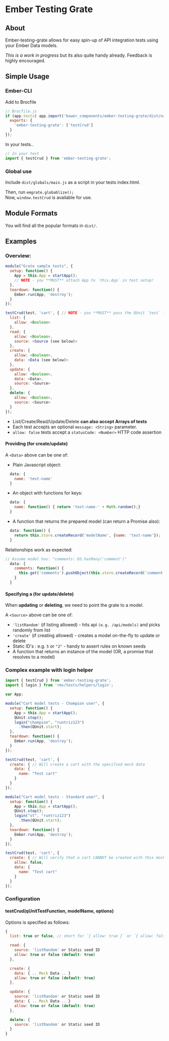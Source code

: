 Ember Testing Grate
===========

About
-----

Ember-testing-grate allows for easy spin-up of API integration tests 
using your Ember Data models.

*This is a work in progress* but its also quite handy already. Feedback
is highly encouraged.

Simple Usage
------------
### Ember-CLI

Add to Brocfile
```js
// Brocfile.js
if (app.tests) app.import('bower_components/ember-testing-grate/dist/named-amd/main.js', {
  exports: {
    'ember-testing-grate': ['testCrud']
  }
});
```
In your tests..
```js
// In your test
import { testCrud } from 'ember-testing-grate';
```

### Global use
Include `dist/globals/main.js` as a script in your tests index.html.

Then, run `emgrate.globablize();`  
Now, `window.testCrud` is available for use.


Module Formats
--------------

You will find all the popular formats in `dist/`.

Examples
--------

### Overview:

```js
module("Grate sample tests", {
  setup: function() {
    App = this.App = startApp();
    // NOTE - you **MUST** attach App to `this.App` in test setup!
  },
  teardown: function() {
    Ember.run(App, 'destroy');
  }
});

testCrud(test, 'cart', { // NOTE - you **MUST** pass the QUnit `test` function first!
  list: {
    allow: <Boolean>
  },
  read: {
    allow: <Boolean>,
    source: <Source (see below)>
  },
  create: {
    allow: <Boolean>,
    data: <Data (see below)>
  },
  update: {
    allow: <Boolean>,
    data: <Data>,
    source: <Source>
  },
  delete: {
    allow: <Boolean>,
    source: <Source>
  }
});
```

* List/Create/Read/Update/Delete **can also accept Arrays of tests**
* Each test accepts an optional `message: <String>` parameter.
* `allow: false` tests accept a `statusCode: <Number>` HTTP code assertion

#### Providing <Data> (for create/update)
A `<Data>` above can be one of:
* Plain Javascript object:
```js
  data: {
    name: 'test-name'
  }
```
* An object with functions for keys:
```js
  data: {
    name: function() { return 'test-name-' + Math.random();}
  }
```
* A function that returns the prepared model (can return a Promise also):
```js
  data: function() {
    return this.store.createRecord('modelName', {name: 'test-name'});
  }
```

Relationships work as expected:
```js
// Assume model has: "comments: DS.hasMany('comment')"
  data: {
    comments: function() {
      this.get('comments').pushObject(this.store.createRecord('comment'));
    }
  }
```

#### Specifying a <Source> (for update/delete)
When **updating** or **deleting**, we need to point the grate to a model.

A `<Source>` above can be one of:
* `'listRandom'` (if listing allowed) - hits api `(e.g. /api/models)` and picks randomly from list
* `'create'` (if creating allowed) - creates a model on-the-fly to update or delete
* Static ID's : e.g. `5` or `"2"` - handy to assert rules on known seeds
* A function that returns an instance of the model (OR, a promise that resolves to a model)

### Complex example with login helper

```js
import { testCrud } from 'ember-testing-grate';
import { login } from 'rms/tests/helpers/login';

var App;

module("Cart model tests - Champion user", {
  setup: function() {
    App = this.App = startApp();
    QUnit.stop();
    login("champion", "runtriz123")
      .then(QUnit.start);
  },
  teardown: function() {
    Ember.run(App, 'destroy');
  }
});

testCrud(test, 'cart', {
  create: { // Will create a cart with the specified mock data
    data: {
      name: "Test cart"
    }
  }
});

module("Cart model tests - Standard user", {
  setup: function() {
    App = this.App = startApp();
    QUnit.stop();
    login("st", "runtriz123")
      .then(QUnit.start);
  },
  teardown: function() {
    Ember.run(App, 'destroy');
  }
});

testCrud(test, 'cart', {
  create: { // Will verify that a cart CANNOT be created with this mock data
    allow: false,
    data: {
      name: "Test cart"
    }
  }
});

```

### Configuration

#### testCrud(qUnitTestFunction, modelName, options)
Options is specified as follows:
```js
{
  list: true or false, // short for `{ allow: true }` or `{ allow: false }`

  read: {
    source: 'listRandom' or Static seed ID
    allow: true or false (default: true)
  },

  create: {
    data: { .. Mock Data .. }
    allow: true or false (default: true)
  },

  update: {
    source: 'listRandom' or Static seed ID
    data: { .. Mock Data .. }
    allow: true or false (default: true)
  },

  delete: { 
    source: 'listRandom' or Static seed ID
  }
}
```
